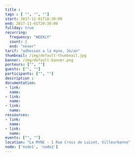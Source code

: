 ```yaml
---
title :
tags : [ "", "", ""]
start: 2017-11-01T18:30:00
end: 2017-11-01T20:30:00
fullday: true
recurring:
  frequency: "WEEKLY"
  count: 2
  end: "never"
tarif: "adhesion a la myne, 2e/an"
thumbnail: /img/default-thumbnail.jpg
banner: /img/default-banner.png
porteurs: ["", ""]
guests: ["", ""]
participants: ["", ""]
description :
documentation:
- link:
  name:
- link:
  name:
- link:
  name:
ressources:
- link:
  name:
- link:
  name:
events: ["", ""]
location: "La MYNE - 1 Rue Croix de Luizet, Villeurbanne"
node: ['node1', 'node2']
---
```


